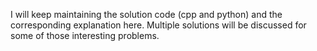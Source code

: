 I will keep maintaining the solution code (cpp and python) and the corresponding explanation here. Multiple solutions will be discussed for some of those interesting problems.
